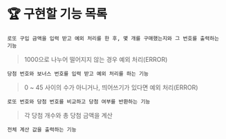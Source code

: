 # 🏆 구현할 기능 목록

`로또 구입 금액을 입력 받고 예외 처리를 한 후, 몇 개를 구매했는지와 그 번호를 출력하는 기능`

>1000으로 나누어 떨어지지 않는 경우 예외 처리(ERROR)

`당첨 번호와 보너스 번호를 입력 받고 예외 처리를 하는 기능`

>0 ~ 45 사이의 수가 아니거나, 띄어쓰기가 있다면 예외 처리(ERROR)

`로또 번호와 당첨 번호를 비교하고 당첨 여부를 반환하는 기능`

>각 당첨 개수와 총 당첨 금액을 계산

`전체 계산 값을 출력하는 기능`